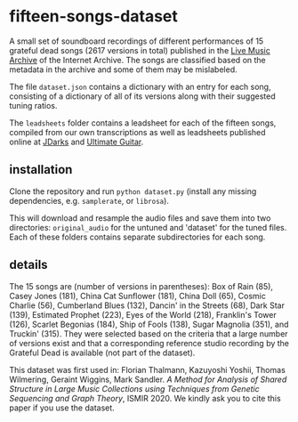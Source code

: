 # fifteen-songs-dataset
A small set of soundboard recordings of different performances of 15 grateful dead songs (2617 versions in total) published in the [Live Music Archive](https://archive.org/details/etree) of the Internet Archive. The songs are classified based on the metadata in the archive and some of them may be mislabeled.

The file `dataset.json` contains a dictionary with an entry for each song, consisting of a dictionary of all of its versions along with their suggested tuning ratios.

The `leadsheets` folder contains a leadsheet for each of the fifteen songs, compiled from our own transcriptions as well as leadsheets published online at [JDarks](http://jdarks.com/GDTab.html) and [Ultimate Guitar](https://tabs.ultimate-guitar.com).

## installation

Clone the repository and run `python dataset.py` (install any missing dependencies, e.g. `samplerate`, or `librosa`).

This will download and resample the audio files and save them into two directories: `original_audio` for the untuned and 'dataset' for the tuned files. Each of these folders contains separate subdirectories for each song.

## details

The 15 songs are (number of versions in parentheses): Box of Rain (85), Casey Jones (181), China Cat Sunflower (181), China Doll (65), Cosmic Charlie (56), Cumberland Blues (132), Dancin' in the Streets (68), Dark Star (139), Estimated Prophet (223), Eyes of the World (218), Franklin's Tower (126), Scarlet Begonias (184), Ship of Fools (138), Sugar Magnolia (351), and Truckin' (315). They were selected based on the criteria that a large number of versions exist and that a corresponding reference studio recording by the Grateful Dead is available (not part of the dataset).

This dataset was first used in: Florian Thalmann, Kazuyoshi Yoshii, Thomas Wilmering, Geraint Wiggins, Mark Sandler. *A Method for Analysis of Shared Structure in Large Music Collections using Techniques from Genetic Sequencing and Graph Theory*, ISMIR 2020. We kindly ask you to cite this paper if you use the dataset.
